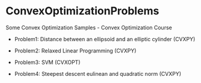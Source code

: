 # ConvexOptimizationProblems
Some Convex Optimization Samples  - Convex Optimization Course

- Problem1: Distance between an ellipsoid and an elliptic cylinder (CVXPY)

- Problem2: Relaxed Linear Programming (CVXPY)

- Problem3: SVM (CVXOPT)

- Problem4: Steepest descent eulinean and quadratic norm (CVXPY)


